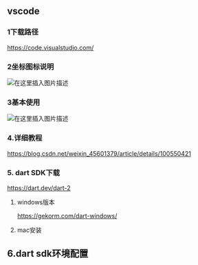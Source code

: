 ## vscode

### 1下载路径

https://code.visualstudio.com/

### 2坐标图标说明

![在这里插入图片描述](https://img-blog.csdnimg.cn/20181211190023745.png?x-oss-process=image/watermark,type_ZmFuZ3poZW5naGVpdGk,shadow_10,text_aHR0cHM6Ly9ibG9nLmNzZG4ubmV0L3dlaXhpbl80Mzc0ODgxMg==,size_16,color_FFFFFF,t_70)

### 3基本使用

![在这里插入图片描述](https://img-blog.csdnimg.cn/20181211190047509.png)

### 4.详细教程

https://blog.csdn.net/weixin_45601379/article/details/100550421



### 5. dart SDK下载

 https://dart.dev/dart-2

1. windows版本

   https://gekorm.com/dart-windows/

2. mac安装



## 6.dart sdk环境配置

